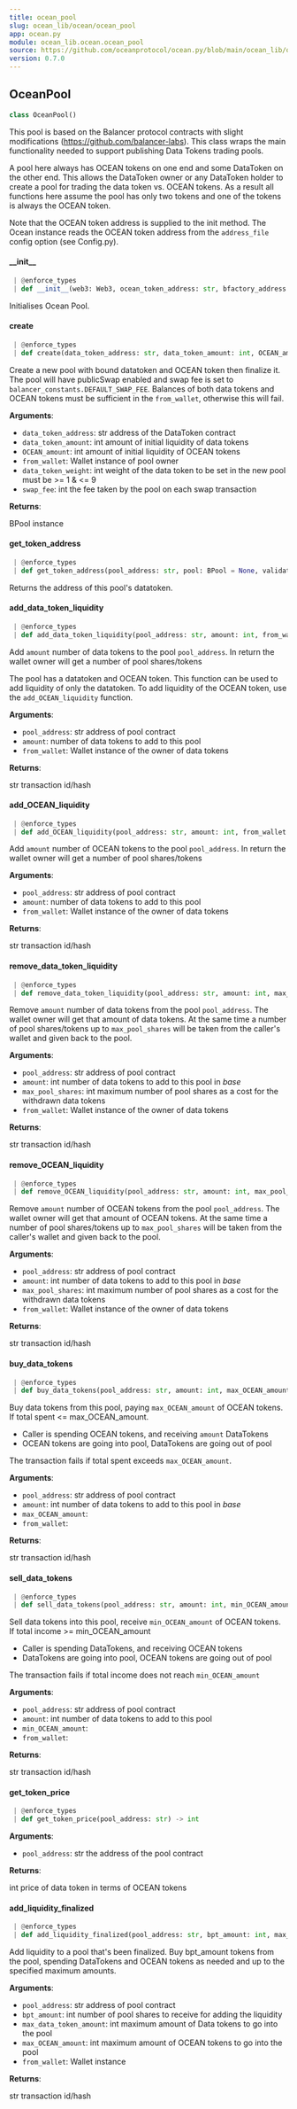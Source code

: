 ```yaml
---
title: ocean_pool
slug: ocean_lib/ocean/ocean_pool
app: ocean.py
module: ocean_lib.ocean.ocean_pool
source: https://github.com/oceanprotocol/ocean.py/blob/main/ocean_lib/ocean/ocean_pool.py
version: 0.7.0
---
```

## OceanPool

```python
class OceanPool()
```

This pool is based on the Balancer protocol contracts with slight
modifications (https://github.com/balancer-labs). This class wraps the main
functionality needed to support publishing Data Tokens trading pools.

A pool here always has OCEAN tokens on one end and some DataToken on the other end.
This allows the DataToken owner or any DataToken holder to create a pool for trading
the data token vs. OCEAN tokens. As a result all functions here assume the pool
has only two tokens and one of the tokens is always the OCEAN token.

Note that the OCEAN token address is supplied to the init method. The Ocean instance
reads the OCEAN token address from the `address_file` config option (see Config.py).

#### \_\_init\_\_

```python
 | @enforce_types
 | def __init__(web3: Web3, ocean_token_address: str, bfactory_address: str, dtfactory_address: str) -> None
```

Initialises Ocean Pool.

#### create

```python
 | @enforce_types
 | def create(data_token_address: str, data_token_amount: int, OCEAN_amount: int, from_wallet: Wallet, data_token_weight: int = balancer_constants.INIT_WEIGHT_DT, swap_fee: int = balancer_constants.DEFAULT_SWAP_FEE) -> BPool
```

Create a new pool with bound datatoken and OCEAN token then finalize it.
The pool will have publicSwap enabled and swap fee is set
to `balancer_constants.DEFAULT_SWAP_FEE`.
Balances of both data tokens and OCEAN tokens must be sufficient in the
`from_wallet`, otherwise this will fail.

**Arguments**:

- `data_token_address`: str address of the DataToken contract
- `data_token_amount`: int amount of initial liquidity of data tokens
- `OCEAN_amount`: int amount of initial liquidity of OCEAN tokens
- `from_wallet`: Wallet instance of pool owner
- `data_token_weight`: int weight of the data token to be set in the new pool must be >= 1 & <= 9
- `swap_fee`: int the fee taken by the pool on each swap transaction

**Returns**:

BPool instance

#### get\_token\_address

```python
 | @enforce_types
 | def get_token_address(pool_address: str, pool: BPool = None, validate: bool = True) -> str
```

Returns the address of this pool's datatoken.

#### add\_data\_token\_liquidity

```python
 | @enforce_types
 | def add_data_token_liquidity(pool_address: str, amount: int, from_wallet: Wallet) -> str
```

Add `amount` number of data tokens to the pool `pool_address`. In return the wallet owner
will get a number of pool shares/tokens

The pool has a datatoken and OCEAN token. This function can be used to add liquidity of only
the datatoken. To add liquidity of the OCEAN token, use the `add_OCEAN_liquidity` function.

**Arguments**:

- `pool_address`: str address of pool contract
- `amount`: number of data tokens to add to this pool
- `from_wallet`: Wallet instance of the owner of data tokens

**Returns**:

str transaction id/hash

#### add\_OCEAN\_liquidity

```python
 | @enforce_types
 | def add_OCEAN_liquidity(pool_address: str, amount: int, from_wallet: Wallet) -> str
```

Add `amount` number of OCEAN tokens to the pool `pool_address`. In return the wallet owner
will get a number of pool shares/tokens

**Arguments**:

- `pool_address`: str address of pool contract
- `amount`: number of data tokens to add to this pool
- `from_wallet`: Wallet instance of the owner of data tokens

**Returns**:

str transaction id/hash

#### remove\_data\_token\_liquidity

```python
 | @enforce_types
 | def remove_data_token_liquidity(pool_address: str, amount: int, max_pool_shares: int, from_wallet: Wallet) -> str
```

Remove `amount` number of data tokens from the pool `pool_address`. The wallet owner
will get that amount of data tokens. At the same time a number of pool shares/tokens up to
`max_pool_shares` will be taken from the caller's wallet and given back to the pool.

**Arguments**:

- `pool_address`: str address of pool contract
- `amount`: int number of data tokens to add to this pool in *base*
- `max_pool_shares`: int maximum number of pool shares as a cost for the withdrawn data tokens
- `from_wallet`: Wallet instance of the owner of data tokens

**Returns**:

str transaction id/hash

#### remove\_OCEAN\_liquidity

```python
 | @enforce_types
 | def remove_OCEAN_liquidity(pool_address: str, amount: int, max_pool_shares: int, from_wallet: Wallet) -> str
```

Remove `amount` number of OCEAN tokens from the pool `pool_address`. The wallet owner
will get that amount of OCEAN tokens. At the same time a number of pool shares/tokens up to
`max_pool_shares` will be taken from the caller's wallet and given back to the pool.

**Arguments**:

- `pool_address`: str address of pool contract
- `amount`: int number of data tokens to add to this pool in *base*
- `max_pool_shares`: int maximum number of pool shares as a cost for the withdrawn data tokens
- `from_wallet`: Wallet instance of the owner of data tokens

**Returns**:

str transaction id/hash

#### buy\_data\_tokens

```python
 | @enforce_types
 | def buy_data_tokens(pool_address: str, amount: int, max_OCEAN_amount: int, from_wallet: Wallet) -> str
```

Buy data tokens from this pool, paying `max_OCEAN_amount` of OCEAN tokens.
If total spent <= max_OCEAN_amount.
- Caller is spending OCEAN tokens, and receiving `amount` DataTokens
- OCEAN tokens are going into pool, DataTokens are going out of pool

The transaction fails if total spent exceeds `max_OCEAN_amount`.

**Arguments**:

- `pool_address`: str address of pool contract
- `amount`: int number of data tokens to add to this pool in *base*
- `max_OCEAN_amount`: 
- `from_wallet`: 

**Returns**:

str transaction id/hash

#### sell\_data\_tokens

```python
 | @enforce_types
 | def sell_data_tokens(pool_address: str, amount: int, min_OCEAN_amount: int, from_wallet: Wallet) -> str
```

Sell data tokens into this pool, receive `min_OCEAN_amount` of OCEAN tokens.
If total income >= min_OCEAN_amount
- Caller is spending DataTokens, and receiving OCEAN tokens
- DataTokens are going into pool, OCEAN tokens are going out of pool

The transaction fails if total income does not reach `min_OCEAN_amount`

**Arguments**:

- `pool_address`: str address of pool contract
- `amount`: int number of data tokens to add to this pool
- `min_OCEAN_amount`: 
- `from_wallet`: 

**Returns**:

str transaction id/hash

#### get\_token\_price

```python
 | @enforce_types
 | def get_token_price(pool_address: str) -> int
```

**Arguments**:

- `pool_address`: str the address of the pool contract

**Returns**:

int price of data token in terms of OCEAN tokens

#### add\_liquidity\_finalized

```python
 | @enforce_types
 | def add_liquidity_finalized(pool_address: str, bpt_amount: int, max_data_token_amount: int, max_OCEAN_amount: int, from_wallet: Wallet) -> str
```

Add liquidity to a pool that's been finalized.
Buy bpt_amount tokens from the pool, spending DataTokens and OCEAN tokens
as needed and up to the specified maximum amounts.

**Arguments**:

- `pool_address`: str address of pool contract
- `bpt_amount`: int number of pool shares to receive for adding the liquidity
- `max_data_token_amount`: int maximum amount of Data tokens to go into the pool
- `max_OCEAN_amount`: int maximum amount of OCEAN tokens to go into the pool
- `from_wallet`: Wallet instance

**Returns**:

str transaction id/hash


